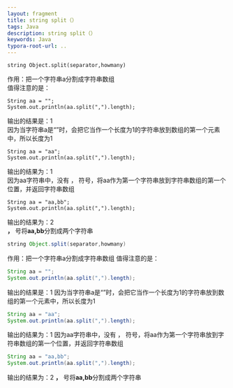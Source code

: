 ```yaml
---
layout: fragment
title: string split（）
tags: Java
description: string split（）
keywords: Java
typora-root-url: ..
---
```


<pre><code class="language-Java">string Object.split(separator,howmany)
</code></pre>
<p>作用：把一个字符串a分割成字符串数组<br />
值得注意的是：</p>
<pre><code class="language-Java">String aa = &quot;&quot;;
System.out.println(aa.split(&quot;,&quot;).length);
</code></pre>
<p>输出的结果是：1<br />
因为当字符串a是“”时，会把它当作一个长度为1的字符串放到数组的第一个元素中，所以长度为1</p>
<pre><code class="language-Java">String aa = &quot;aa&quot;;
System.out.println(aa.split(&quot;,&quot;).length);
</code></pre>
<p>输出的结果为：1<br />
因为aa字符串中，没有 ， 符号，将aa作为第一个字符串放到字符串数组的第一个位置，并返回字符串数组</p>
<pre><code class="language-Java">String aa = &quot;aa,bb&quot;;
System.out.println(aa.split(&quot;,&quot;).length);
</code></pre>
<p>输出的结果为：2<br />
<strong>，</strong> 号将<strong>aa,bb</strong>分割成两个字符串</p>

```Java
string Object.split(separator,howmany)
```


作用：把一个字符串a分割成字符串数组
值得注意的是：
```Java
String aa = "";
System.out.println(aa.split(",").length);
```
输出的结果是：1
因为当字符串a是“”时，会把它当作一个长度为1的字符串放到数组的第一个元素中，所以长度为1

```Java
String aa = "aa";
System.out.println(aa.split(",").length);
```
输出的结果为：1
因为aa字符串中，没有 ， 符号，将aa作为第一个字符串放到字符串数组的第一个位置，并返回字符串数组

```Java
String aa = "aa,bb";
System.out.println(aa.split(",").length);
```
输出的结果为：2
**，** 号将**aa,bb**分割成两个字符串   
<!--stackedit_data:
eyJoaXN0b3J5IjpbLTE5MjE4OTYyOTVdfQ==
-->
